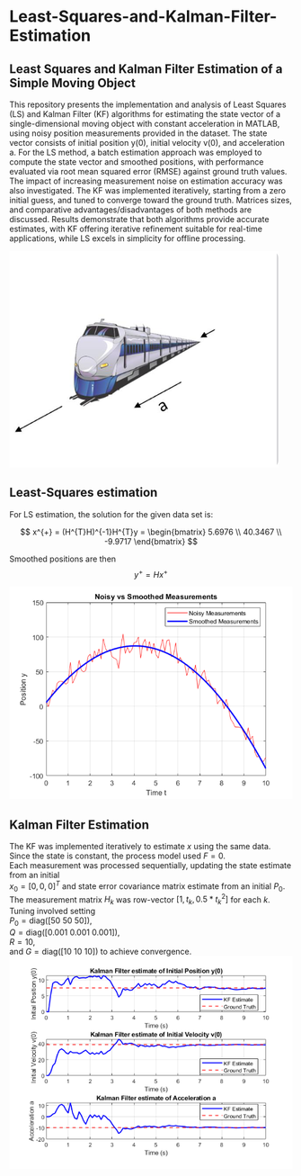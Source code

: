 # Least-Squares-and-Kalman-Filter-Estimation
## Least Squares and Kalman Filter Estimation of a Simple Moving Object
This repository presents the implementation and analysis of Least Squares (LS) and Kalman Filter (KF) algorithms for estimating the state vector of a single-dimensional moving object with constant acceleration in MATLAB, using noisy position measurements provided in the dataset. The state vector consists of initial position y(0), initial velocity v(0), and acceleration a. For the LS method, a batch estimation approach was employed to compute the state vector and smoothed positions, with performance evaluated via root mean squared error (RMSE) against ground truth values. The impact of increasing measurement noise on estimation accuracy was also investigated. The KF was implemented iteratively, starting from a zero initial guess, and tuned to converge toward the ground truth. Matrices sizes, and comparative advantages/disadvantages of both methods are discussed. Results demonstrate that both algorithms provide accurate estimates, with KF offering iterative refinement suitable for real-time applications, while LS excels in simplicity for offline processing. 

![](images/moving_object.png)

## Least-Squares estimation
For LS estimation, the solution for the given data set is:

$$
x^{+} = (H^{T}H)^{-1}H^{T}y =
\begin{bmatrix}
5.6976 \\
40.3467 \\
-9.9717
\end{bmatrix}
$$

Smoothed positions are then $$y^{+} = Hx^{+}$$ 

![](images/smoothed_measurement.png)

## Kalman Filter Estimation
The KF was implemented iteratively to estimate $x$ using the same data.  
Since the state is constant, the process model used $F = 0$.  
Each measurement was processed sequentially, updating the state estimate from an initial  
$x_0 = [0, 0, 0]^T$ and state error covariance matrix estimate from an initial $P_0$.  
The measurement matrix $H_k$ was row-vector $[1, t_k, 0.5 * t_k^2]$ for each $k$.  
Tuning involved setting  
$P_0 = \mathrm{diag}([50\ 50\ 50])$,  
$Q = \mathrm{diag}([0.001\ 0.001\ 0.001])$,  
$R = 10$,  
and $G = \mathrm{diag}([10\ 10\ 10])$ to achieve convergence.
![](images/KF.png)
